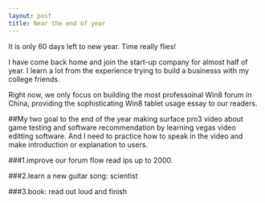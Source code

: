 ```yaml
---
layout: post
title: Near the end of year
---
```


It is only 60 days left to new year.
Time really flies!

I have come back home and join the start-up company for almost half of year. 
I learn a lot from the experience trying to build a businesss with my college friends.

Right now, we only focus on building the most professoinal Win8 forum in China, providing the 
sophisticating Win8 tablet usage essay to our readers.

##My two goal to the end of the year
making surface pro3 video about game testing and software recommendation by learning vegas video editting software.
And I need to practice how to speak in the video and make introduction or explanation to users.

###1.improve our forum flow read ips up to 2000.

###2.learn a new guitar song: scientist

###3.book: read out loud and finish <David and Goliath>